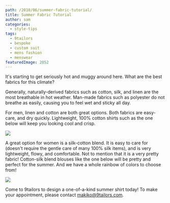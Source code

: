 ```yaml
---
path: /2010/06/summer-fabric-tutorial/
title: Summer Fabric Tutorial
author: sam
categories: 
  - style-tips
tags: 
  - 9tailors
  - bespoke
  - custom suit
  - mens fashion
  - menswear
featuredImage: 2052
---
```

It's starting to get seriously hot and muggy around here. What are the best fabrics for this climate?

Generally, naturally-derived fabrics such as cotton, silk, and linen are the most breathable in hot weather. Man-made fabrics such as polyester do not breathe as easily, causing you to feel wet and sticky all day.

For men, linen and cotton are both great options. Both fabrics are easy-care, and dry quickly. Lightweight, 100% cotton shirts such as the one below will keep you looking cool and crisp.

[![](http://3.bp.blogspot.com/_20LDsLnO2rk/TAfbOsdj_NI/AAAAAAAAAHs/tKS4LtMjCd0/s320/DSC06094.JPG)](http://3.bp.blogspot.com/_20LDsLnO2rk/TAfbOsdj_NI/AAAAAAAAAHs/tKS4LtMjCd0/s1600/DSC06094.JPG)

A great option for women is a silk-cotton blend. It is easy to care for (doesn't require the gentle care of many 100% silk items), and is very lightweight, flowy, and comfortable. Not to mention that it is a very pretty fabric! Cotton-silk blend blouses like the one below will be pretty and perfect for the summer. And we have a whole rainbow of colors to choose from!

[![](http://4.bp.blogspot.com/_20LDsLnO2rk/TAfbOFbG_fI/AAAAAAAAAHk/0t_LY2lGUeU/s320/DSC06089.JPG)](http://4.bp.blogspot.com/_20LDsLnO2rk/TAfbOFbG_fI/AAAAAAAAAHk/0t_LY2lGUeU/s1600/DSC06089.JPG)

Come to 9tailors to design a one-of-a-kind summer shirt today! To make your appointment, please contact makiko@9tailors.com.